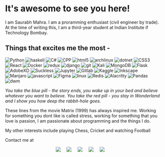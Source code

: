 <h1>It's awesome to see you here!</h1>

I am Saurabh Mahra. I am a proramming enthusiast (civil engineer by trade). At the time of writing this, I am a third-year student at Indian Institute if Technology Bombay.

<h2>Things that excites me the most - </h2>
<p>
  <img alt="Python" src="https://img.shields.io/badge/-Python-3776AB?style=flat-square&logo=Python&logoColor=white" />
  <img alt="haskell" src="https://img.shields.io/badge/-Haskell-5D4F85?style=flat-square&logo=haskell&logoColor=white" />
  <img alt="C#" src="https://img.shields.io/badge/-CSharp-239120?style=flat-square&logo=csharp&logoColor=white" />
  <img alt="CPP" src="https://img.shields.io/badge/-CPP-00599C?style=flat-square&logo=cplusplus&logoColor=white" />
  <img alt="html5" src="https://img.shields.io/badge/-HTML5-E34F26?style=flat-square&logo=html5&logoColor=white" />
  <img alt="archlinux" src="https://img.shields.io/badge/-Arch_Linux-blue?style=flat-square&logo=archlinux&logoColor=white" />
  <img alt="dotnet" src="https://img.shields.io/badge/-.NET-512BD4?style=flat-square&logo=dotnet&logoColor=white" />
  <img alt="CSS3" src="https://img.shields.io/badge/-Unity-FFFFFF?style=flat-square&logo=unity&logoColor=black" />
  <img alt="React" src="https://img.shields.io/badge/-React-45b8d8?style=flat-square&logo=react&logoColor=white" /> 
  <img alt="Docker" src="https://img.shields.io/badge/-Docker-46a2f1?style=flat-square&logo=docker&logoColor=white" />
  <img alt="redux" src="https://img.shields.io/badge/-Redux-764ABC?style=flat-square&logo=redux&logoColor=white" />
  <img alt="django" src="https://img.shields.io/badge/-Django-092E20?style=flat-square&logo=django&logoColor=white" />
  <img alt="git" src="https://img.shields.io/badge/-Git-F05032?style=flat-square&logo=git&logoColor=white" />
  <img alt="Kali" src="https://img.shields.io/badge/-Kali_Linux-blue?style=flat-square&logo=kalilinux&logoColor=white" />
  <img alt="MongoDB" src="https://img.shields.io/badge/-MongoDB-13aa52?style=flat-square&logo=mongodb&logoColor=white" />
  <img alt="Flask" src="https://img.shields.io/badge/-Flask-000000?style=flat-square&logo=Flask&logoColor=white" />
  <img alt="AdobeXD" src="https://img.shields.io/badge/-Adobe_XD-FF61F6?style=flat-square&logo=AdobeXD&logoColor=white" />
  <img alt="Suckless" src="https://img.shields.io/badge/-Suckless-1177AA?style=flat-square&logo=Suckless&logoColor=white" />
  <img alt="Jupyter" src="https://img.shields.io/badge/-Jupyter-F37626?style=flat-square&logo=Jupyter&logoColor=white" />
  <img alt="Gitlab" src="https://img.shields.io/badge/-Gitlab-FCA121?style=flat-square&logo=Gitlab&logoColor=white" />
  <img alt="Kaggle" src="https://img.shields.io/badge/-Kaggle-20BEFF?style=flat-square&logo=Kaggle&logoColor=white" />
  <img alt="Inkscape" src="https://img.shields.io/badge/-Inkscape-000000?style=flat-square&logo=Inkscape&logoColor=white" />
  <img alt="Manjaro" src="https://img.shields.io/badge/-Manjaro-35BF5C?style=flat-square&logo=Manjaro&logoColor=white" />
  <img alt="javascript" src="https://img.shields.io/badge/-JavaScript-F7DF1E?style=flat-square&logo=javascript&logoColor=white" />
  <img alt="Figma" src="https://img.shields.io/badge/-Figma-F24E1E?style=flat-square&logo=Figma&logoColor=white" />
  <img alt="linux" src="https://img.shields.io/badge/-Linux-f8fc03?style=flat-square&logo=Linux&logoColor=black" />
  <img alt="Redis" src="https://img.shields.io/badge/-Redis-DC382D?style=flat-square&logo=Redis&logoColor=white" />
  <img alt="Alacritty" src="https://img.shields.io/badge/-Alacritty-F46D01?style=flat-square&logo=Alacritty&logoColor=white" />
  <img alt="Pandas" src="https://img.shields.io/badge/-Pandas-150458?style=flat-square&logo=Pandas&logoColor=white" />
  <img alt="dwm" src="https://img.shields.io/badge/-DWM-1177AA?style=flat-square&logo=dwm&logoColor=white" />

_You take the blue pill - the story ends, you wake up in your bed and believe whatever you want to believe. You take the red pill - you stay in Wonderland and I show you how deep the rabbit-hole goes._

<p>
These lines from the movie Matrix (1999) has always inspired me. Working for something you dont like is called stress, working for something that you love is passion, I am passionate about programming and the things I do.
</p>

My other interests include playing Chess, Cricket and watching Football

Contact me at

<p align="center">
 <a href="mailto:sourabhmahra91@gmail.com?subject="Hello_from_github"><img src="https://img.shields.io/badge/gmail-%23D14836.svg?&style=for-the-badge&logo=gmail&logoColor=white" /></a>&nbsp;&nbsp;&nbsp;&nbsp;
  <a href="https://www.facebook.com/saurabhmahra91/"><img src="https://img.shields.io/badge/facebook-%233B5998.svg?&style=for-the-badge&logo=facebook&logoColor=white" /></a>&nbsp;&nbsp;&nbsp;&nbsp;
  <a href="https://www.instagram.com/modshiftenter/"><img src="https://img.shields.io/badge/instagram-%23dc2743.svg?&style=for-the-badge&logo=instagram&logoColor=white" /></a>&nbsp;&nbsp;&nbsp;&nbsp;
  <a href="https://www.linkedin.com/in/saurabh-mahra/"><img src="https://img.shields.io/badge/linkedin-%230077B5.svg?&style=for-the-badge&logo=linkedin&logoColor=white" /></a>&nbsp;&nbsp;&nbsp;&nbsp;
    <a href="https://twitter.com/damn_difficult"><img src="https://img.shields.io/badge/twitter-%231DA1F2.svg?&style=for-the-badge&logo=twitter&logoColor=white" /></a>&nbsp;&nbsp;&nbsp;&nbsp;
    

</p>
